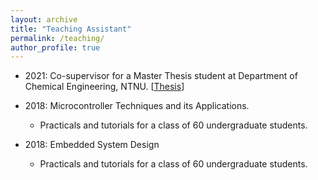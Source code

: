 ```yaml
---
layout: archive
title: "Teaching Assistant"
permalink: /teaching/
author_profile: true
---
```

* 2021: Co-supervisor for a Master Thesis student at Department of Chemical Engineering, NTNU. [<a href="http://saketadhau.github.io/files/master_student_thesis.pdf" target="_blank">Thesis</a>]

* 2018: Microcontroller Techniques and its Applications.
  * Practicals and tutorials for a class of 60 undergraduate students.

* 2018: Embedded System Design
  * Practicals and tutorials for a class of 60 undergraduate students.